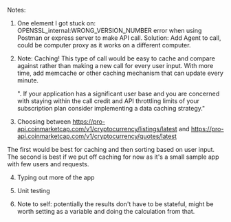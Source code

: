 Notes:

1. One element I got stuck on: OPENSSL_internal:WRONG_VERSION_NUMBER error when using Postman or express server to make API call.
   Solution: Add Agent to call, could be computer proxy as it works on a different computer.

2. Note: Caching! This type of call would be easy to cache and compare against rather than making a new call for every user input. With more time, add memcache or other caching mechanism that can update every minute.

   ". If your application has a significant user base and you are concerned with staying within the call credit and API throttling limits of your subscription plan consider implementing a data caching strategy."

3. Choosing between https://pro-api.coinmarketcap.com/v1/cryptocurrency/listings/latest and https://pro-api.coinmarketcap.com/v1/cryptocurrency/quotes/latest

The first would be best for caching and then sorting based on user input. The second is best if we put off caching for now as it's a small sample app with few users and requests.

4. Typing out more of the app

5. Unit testing

6. Note to self: potentially the results don't have to be stateful, might be worth setting as a variable and doing the calculation from that.

